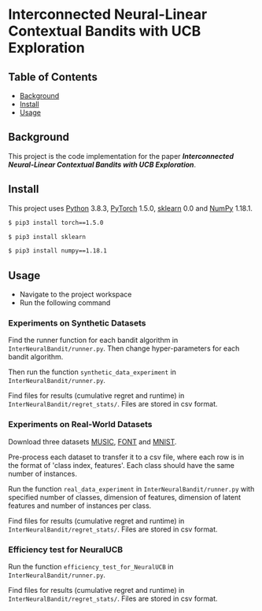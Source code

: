 # Interconnected Neural-Linear Contextual Bandits with UCB Exploration

## Table of Contents

- [Background](#Background)
- [Install](#Install)
- [Usage](#usage)

## Background
This project is the code implementation for the paper ***Interconnected Neural-Linear Contextual Bandits with UCB Exploration***.

## Install
This project uses [Python](https://www.python.org/downloads/release/python-383/) 3.8.3, [PyTorch](https://pytorch.org) 1.5.0, [sklearn](https://scikit-learn.org/stable/) 0.0 and [NumPy](https://numpy.org)  1.18.1.

```sh
$ pip3 install torch==1.5.0
```
```sh
$ pip3 install sklearn
```
```sh
$ pip3 install numpy==1.18.1
```

## Usage
* Navigate to the project workspace 
* Run the following command
### Experiments on Synthetic Datasets
Find the runner function for each bandit algorithm in ```InterNeuralBandit/runner.py```.
Then change hyper-parameters for each bandit algorithm.

Then run the function ```synthetic_data_experiment``` in ```InterNeuralBandit/runner.py```.

Find files for results (cumulative regret and runtime) in ```InterNeuralBandit/regret_stats/```. Files are stored in csv format. 

### Experiments on Real-World Datasets
Download three datasets [MUSIC](http://archive.ics.uci.edu/ml/datasets/FMA%3A+A+Dataset+For+Music+Analysis), [FONT](http://archive.ics.uci.edu/ml/datasets/Character+Font+Images) and [MNIST](http://yann.lecun.com/exdb/mnist/).

Pre-process each dataset to transfer it to a csv file, where each row is in the format of 'class index, features'. Each class should have the same number of instances.

Run the function ```real_data_experiment``` in ```InterNeuralBandit/runner.py``` with specified number of classes, dimension of features, dimension of latent features and number of instances per class.

Find files for results (cumulative regret and runtime) in ```InterNeuralBandit/regret_stats/```. Files are stored in csv format. 


### Efficiency test for NeuralUCB

Run the function ```efficiency_test_for_NeuralUCB``` in ```InterNeuralBandit/runner.py```.

Find files for results (cumulative regret and runtime) in ```InterNeuralBandit/regret_stats/```. Files are stored in csv format. 



